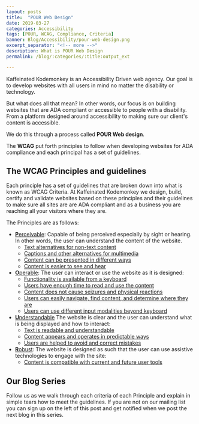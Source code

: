 ```yaml
---
layout: posts
title:  "POUR Web Design"
date: 2019-03-27
categories: Accessibility
tags: [POUR, WCAG, Compliance, Criteria]
banner: Blog/Accessibility/pour-web-design.png
excerpt_separator: "<!-- more -->"
description: What is POUR Web Design
permalink: /blog/:categories/:title:output_ext

---
```

<p>Kaffeinated Kodemonkey is an Accessibility Driven web agency. Our goal is to develop websites with all users in mind no matter the disability or technology. </p>

<p>But what does all that mean? In other words, our focus is on building websites that are ADA compliant or accessible to people with a disability. From a platform designed around accessibility to making sure our client's content is accessible.</p>

<p>We do this through a process called <strong>POUR Web design</strong>.</p>

<p>The <strong>WCAG</strong> put forth principles to follow when developing websites for ADA compliance and each principal has a set of guidelines.</p>

<h2>The WCAG Principles and guidelines</h2>

<p>Each principle has a set of guidelines that are broken down into what is known as WCAG Criteria. At Kaffeinated Kodemonkey we design, build, certify and validate websites based on these principles and their guidelines to make sure all sites are are ADA compliant and as a business you are reaching all your visitors where they are.</p>

<p>The Principles are as follows:</p>

<ul>
  <li><u><strong>P</strong>erceivable</u>: Capable of being perceived especially by sight or hearing. In other words, the user can understand the content of the website.
    <ul>
      <li><a href="https://www.w3.org/WAI/fundamentals/accessibility-principles/#alternatives" target="blank">Text alternatives for non-text content</a></li>
      <li><a href="https://www.w3.org/WAI/fundamentals/accessibility-principles/#captions" target="blank">Captions and other alternatives for multimedia</a></li>
      <li><a href="https://www.w3.org/WAI/fundamentals/accessibility-principles/#adaptable" target="blank">Content can be presented in different ways</a></li>
      <li><a href="https://www.w3.org/WAI/fundamentals/accessibility-principles/#distinguishable" target="blank">Content is easier to see and hear</a></li>
    </ul>
  </li>
  <li><u><strong>O</strong>perable</u>: The user can interact or use the website as it is designed:
    <ul>
      <li><a href="https://www.w3.org/WAI/fundamentals/accessibility-principles/#keyboard" target="blank">Functionality is available from a keyboard</a></li>
      <li><a href="https://www.w3.org/WAI/fundamentals/accessibility-principles/#time" target="blank">Users have enough time to read and use the content</a></li>
      <li><a href="https://www.w3.org/WAI/fundamentals/accessibility-principles/#safe" target="blank">Content does not cause seizures and physical reactions</a></li>
      <li><a href="https://www.w3.org/WAI/fundamentals/accessibility-principles/#navigable" target="blank">Users can easily navigate, find content, and determine where they are</a></li>
      <li><a href="https://www.w3.org/WAI/fundamentals/accessibility-principles/#modalities" target="blank">Users can use different input modalities beyond keyboard</a></li>
    </ul>
  </li>
  <li><u><strong>U</strong>nderstandable</u> The website is clear and the user can understand what is being displayed and how to interact:
    <ul>
      <li><a href="https://www.w3.org/WAI/fundamentals/accessibility-principles/#readable" target="blank">Text is readable and understandable</a></li>
      <li><a href="https://www.w3.org/WAI/fundamentals/accessibility-principles/#predictable" target="blank">Content appears and operates in predictable ways</a></li>
      <li><a href="https://www.w3.org/WAI/fundamentals/accessibility-principles/#tolerant" target="blank">Users are helped to avoid and correct mistakes</a></li>
    </ul>
  </li>
  <li><u><strong>R</strong>obust</u>: The website is designed as such that the user can use assistive technologies to engage with the site:
    <ul>
      <li><a href="https://www.w3.org/WAI/fundamentals/accessibility-principles/#compatible" target="blank">Content is compatible with current and future user tools</a></li>
    </ul>
  </li>
</ul>

<h2>Our Blog Series</h2>
<p>Follow us as we walk through each criteria of each Principle and explain in simple tears how to meet the guidelines. If you are not on our mailing list you can sign up on the left of this post and get notified when we post the next blog in this series.</p>
